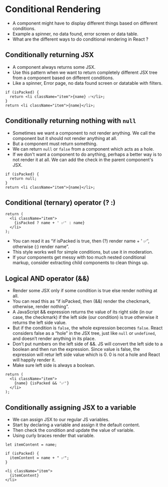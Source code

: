 # Conditional Rendering

- A component might have to display different things based on different conditions.
- Example a spinner, no data found, error screen or data table.
- What are the different ways to do conditional rendering in React ?



## Conditionally returning JSX 

- A component always returns some JSX.
- Use this pattern when we want to return completely different JSX tree from a component based on different conditions.
- Like a spinner, Error page, no data found screen or datatable with filters.

```tsx
if (isPacked) {
  return <li className="item">{name} ✅</li>;
}
return <li className="item">{name}</li>;
```


## Conditionally returning nothing with `null`

- Sometimes we want a component to not render anything. We call the component but it should not render anything at all.
- But a component must return something.
- We can return `null` or `false` from a component which acts as a hole.
- If we don't want a component to do anything, perhaps a better way is to not render it at all. We can add the check in the parent component's JSX.

```tsx
if (isPacked) {
  return null;
}
return <li className="item">{name}</li>;
```


## Conditional (ternary) operator (? :) 

```tsx
return (
  <li className="item">
    {isPacked ? name + ' ✅' : name}
  </li>
);
```
- You can read it as “if isPacked is true, then (?) render name + ' ✅', otherwise (:) render name”.
- This style works well for simple conditions, but use it in moderation.
- If your components get messy with too much nested conditional markup, consider extracting child components to clean things up.


## Logical AND operator (&&) 


- Render some JSX only if some condition is true else render nothing at all.
- You can read this as “if isPacked, then (&&) render the checkmark, otherwise, render nothing”.
- A JavaScript && expression returns the value of its right side (in our case, the checkmark) if the left side (our condition) is true otherwise it returns the left side value.
- But if the condition is `false`, the whole expression becomes `false`. React considers false as a “hole” in the JSX tree, just like `null` or `undefined`, and doesn’t render anything in its place.
- Don’t put numbers on the left side of &&. JS will convert the left side to a boolean and then run the expression. Since value is false, the expression will retur left side value which is 0. 0 is not a hole and React will happily render it.
- Make sure left side is always a boolean.


```tsx
return (
  <li className="item">
    {name} {isPacked && '✅'}
  </li>
);
```


## Conditionally assigning JSX to a variable 

- We can assign JSX to our regular JS variables.
- Start by declaring a variable and assign it the default content.
- Then check the condition and update the value of variable.
- Using curly braces render that variable.

```tsx
let itemContent = name;

if (isPacked) {
  itemContent = name + " ✅";
}

<li className="item">
  {itemContent}
</li>
```
